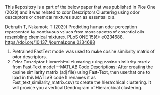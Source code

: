 This Repository is a part of the below paper that was published in Plos One (2020) and it was related to odor Descriptors Clustering using odor descriptors of chemical mixtures such as essential oils.


Debnath T, Nakamoto T (2020) Predicting human odor perception represented by continuous values from mass spectra of essential oils resembling chemical mixtures. PLoS ONE 15(6): e0234688. https://doi.org/10.1371/journal.pone.0234688


1) Pretrained FastText model was used to make cosine similarity matrix of odor descriptors.
2) Odor Descriptor Hierarchical clustering using cosine similarity matrix from Fast-Text model --MATLAB Code
Descriptions: After creating the cosine similarity matrix (adj file) using Fast-Text, then use that one to load in this MATLAB code (I renames it as Fast_text_similarity_matrix.csv) to create the hierarchical clustering. It will provide you a vertical Dendrogram of Hierarchical clustering.
